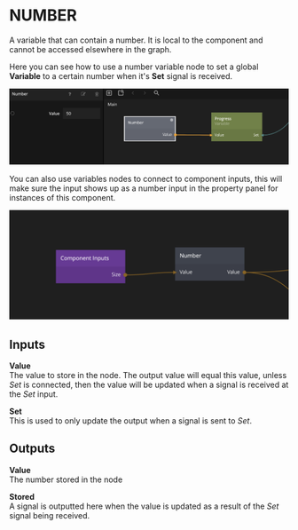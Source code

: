 # NUMBER
A variable that can contain a number. It is local to the component and cannot be accessed elsewhere in the graph.

Here you can see how to use a number variable node to set a global **Variable** to a certain number when it's **Set** signal is received.

<div class="ndl-images">
    <img src="/nodes/data/number-1.png" class="ndl-image large"></img>  
</div>

You can also use variables nodes to connect to component inputs, this will make sure the input shows up as a number input in the property panel for instances of this component.

<div class="ndl-images">
    <img src="/nodes/data/number-2.png" class="ndl-image large"></img>  
</div>

## Inputs
**Value**  
The value to store in the node. The output value will equal this value, unless *Set* is connected, then the value will be updated when a signal is received at the *Set* input.

**Set**  
This is used to only update the output when a signal is sent to *Set*.


## Outputs
**Value**  
The number stored in the node

**Stored**  
A signal is outputted here when the value is updated as a result of the *Set* signal being received.
